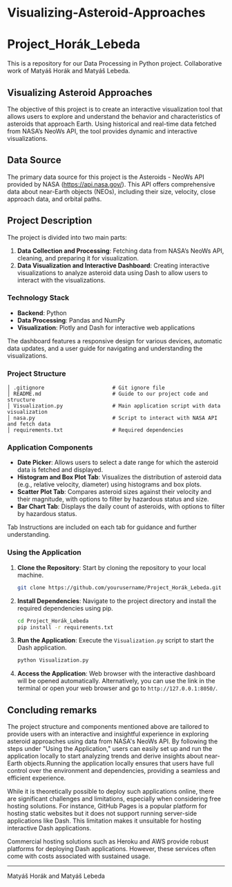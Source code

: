 # Visualizing-Asteroid-Approaches
# Project_Horák_Lebeda

This is a repository for our Data Processing in Python project. Collaborative work of Matyáš Horák and Matyáš Lebeda.

## Visualizing Asteroid Approaches

The objective of this project is to create an interactive visualization tool that allows users to explore and understand the behavior and characteristics of asteroids that approach Earth. Using historical and real-time data fetched from NASA’s NeoWs API, the tool provides dynamic and interactive visualizations.

## Data Source

The primary data source for this project is the Asteroids - NeoWs API provided by NASA (https://api.nasa.gov/). This API offers comprehensive data about near-Earth objects (NEOs), including their size, velocity, close approach data, and orbital paths.

## Project Description

The project is divided into two main parts:

1. **Data Collection and Processing**: Fetching data from NASA’s NeoWs API, cleaning, and preparing it for visualization.
2. **Data Visualization and Interactive Dashboard**: Creating interactive visualizations to analyze asteroid data using Dash to allow users to interact with the visualizations.

### Technology Stack

- **Backend**: Python
- **Data Processing**: Pandas and NumPy
- **Visualization**: Plotly and Dash for interactive web applications

The dashboard features a responsive design for various devices, automatic data updates, and a user guide for navigating and understanding the visualizations.

### Project Structure

```plaintext
│ .gitignore                      # Git ignore file
│ README.md                       # Guide to our project code and structure
│ Visualization.py                # Main application script with data visualization
│ nasa.py                         # Script to interact with NASA API and fetch data
│ requirements.txt                # Required dependencies
```

### Application Components

- **Date Picker**: Allows users to select a date range for which the asteroid data is fetched and displayed.
- **Histogram and Box Plot Tab**: Visualizes the distribution of asteroid data (e.g., relative velocity, diameter) using histograms and box plots.
- **Scatter Plot Tab**: Compares asteroid sizes against their velocity and their magnitude, with options to filter by hazardous status and size.
- **Bar Chart Tab**: Displays the daily count of asteroids, with options to filter by hazardous status.

Tab Instructions are included on each tab for guidance and further understanding.

### Using the Application

1. **Clone the Repository**: Start by cloning the repository to your local machine.

    ```bash
    git clone https://github.com/yourusername/Project_Horák_Lebeda.git
    ```

2. **Install Dependencies**: Navigate to the project directory and install the required dependencies using pip.

    ```bash
    cd Project_Horák_Lebeda
    pip install -r requirements.txt
    ```

3. **Run the Application**: Execute the `Visualization.py` script to start the Dash application.

    ```bash
    python Visualization.py
    ```

4. **Access the Application**: Web browser with the interactive dashboard will be opened automatically. Alternatively, you can use the link in the terminal or open your web browser and go to `http://127.0.0.1:8050/`.

## Concluding remarks

The project structure and components mentioned above are tailored to provide users with an interactive and insightful experience in exploring asteroid approaches using data from NASA's NeoWs API. By following the steps under "Using the Application," users can easily set up and run the application locally to start analyzing trends and derive insights about near-Earth objects.Running the application locally ensures that users have full control over the environment and dependencies, providing a seamless and efficient experience.

While it is theoretically possible to deploy such applications online, there are significant challenges and limitations, especially when considering free hosting solutions. For instance, GitHub Pages is a popular platform for hosting static websites but it does not support running server-side applications like Dash. This limitation makes it unsuitable for hosting interactive Dash applications.

Commercial hosting solutions such as Heroku and AWS provide robust platforms for deploying Dash applications. However, these services often come with costs associated with sustained usage.

---

Matyáš Horák and Matyáš Lebeda